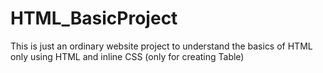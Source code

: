 # HTML_BasicProject
This is just an ordinary website project to understand the basics of HTML only using HTML and inline CSS (only for creating Table) 
